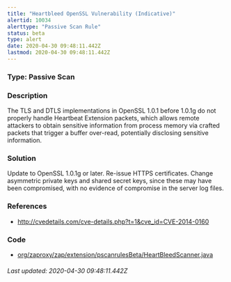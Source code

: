 ```yaml
---
title: "Heartbleed OpenSSL Vulnerability (Indicative)"
alertid: 10034
alerttype: "Passive Scan Rule"
status: beta
type: alert
date: 2020-04-30 09:48:11.442Z
lastmod: 2020-04-30 09:48:11.442Z
---
```

### Type: Passive Scan

### Description
The TLS and DTLS implementations in OpenSSL 1.0.1 before 1.0.1g do not properly handle Heartbeat Extension packets, which allows remote attackers to obtain sensitive information from process memory via crafted packets that trigger a buffer over-read, potentially disclosing sensitive information.	

### Solution

Update to OpenSSL 1.0.1g or later. Re-issue HTTPS certificates. Change asymmetric private keys and shared secret keys, since these may have been compromised, with no evidence of compromise in the server log files.

### References

* http://cvedetails.com/cve-details.php?t=1&cve_id=CVE-2014-0160

### Code

 * [org/zaproxy/zap/extension/pscanrulesBeta/HeartBleedScanner.java](https://github.com/zaproxy/zap-extensions/blob/master/addOns/pscanrulesBeta/src/main/java/org/zaproxy/zap/extension/pscanrulesBeta/HeartBleedScanner.java)

###### Last updated: 2020-04-30 09:48:11.442Z
